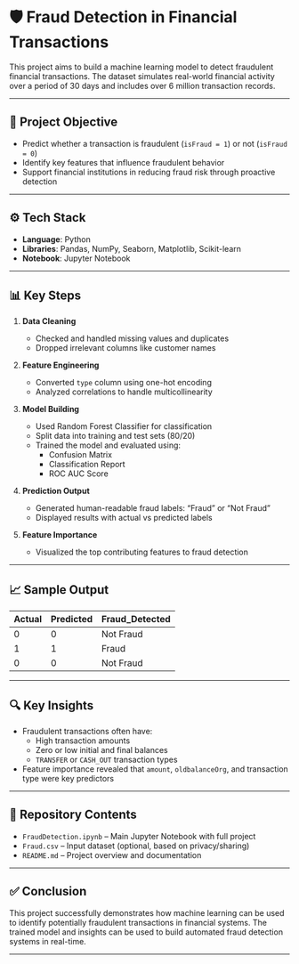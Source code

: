 # 🛡️ Fraud Detection in Financial Transactions

This project aims to build a machine learning model to detect fraudulent financial transactions. The dataset simulates real-world financial activity over a period of 30 days and includes over 6 million transaction records.

---

## 📌 Project Objective

- Predict whether a transaction is fraudulent (`isFraud = 1`) or not (`isFraud = 0`)
- Identify key features that influence fraudulent behavior
- Support financial institutions in reducing fraud risk through proactive detection

---

## ⚙️ Tech Stack

- **Language**: Python
- **Libraries**: Pandas, NumPy, Seaborn, Matplotlib, Scikit-learn
- **Notebook**: Jupyter Notebook

---

## 📊 Key Steps

1. **Data Cleaning**
   - Checked and handled missing values and duplicates
   - Dropped irrelevant columns like customer names

2. **Feature Engineering**
   - Converted `type` column using one-hot encoding
   - Analyzed correlations to handle multicollinearity

3. **Model Building**
   - Used Random Forest Classifier for classification
   - Split data into training and test sets (80/20)
   - Trained the model and evaluated using:
     - Confusion Matrix
     - Classification Report
     - ROC AUC Score

4. **Prediction Output**
   - Generated human-readable fraud labels: “Fraud” or “Not Fraud”
   - Displayed results with actual vs predicted labels

5. **Feature Importance**
   - Visualized the top contributing features to fraud detection

---

## 📈 Sample Output

| Actual | Predicted | Fraud_Detected |
|--------|-----------|----------------|
| 0      | 0         | Not Fraud      |
| 1      | 1         | Fraud          |
| 0      | 0         | Not Fraud      |

---

## 🔍 Key Insights

- Fraudulent transactions often have:
  - High transaction amounts
  - Zero or low initial and final balances
  - `TRANSFER` or `CASH_OUT` transaction types
- Feature importance revealed that `amount`, `oldbalanceOrg`, and transaction type were key predictors

---

## 📁 Repository Contents

- `FraudDetection.ipynb` – Main Jupyter Notebook with full project
- `Fraud.csv` – Input dataset (optional, based on privacy/sharing)
- `README.md` – Project overview and documentation

---

## ✅ Conclusion

This project successfully demonstrates how machine learning can be used to identify potentially fraudulent transactions in financial systems. The trained model and insights can be used to build automated fraud detection systems in real-time.

---
 
